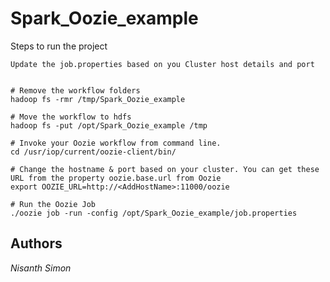 # Spark_Oozie_example


Steps to run the project

	Update the job.properties based on you Cluster host details and port


	# Remove the workflow folders
	hadoop fs -rmr /tmp/Spark_Oozie_example

	# Move the workflow to hdfs
	hadoop fs -put /opt/Spark_Oozie_example /tmp

	# Invoke your Oozie workflow from command line.
	cd /usr/iop/current/oozie-client/bin/

	# Change the hostname & port based on your cluster. You can get these URL from the property oozie.base.url from Oozie
	export OOZIE_URL=http://<AddHostName>:11000/oozie

	# Run the Oozie Job
	./oozie job -run -config /opt/Spark_Oozie_example/job.properties 

## Authors

*Nisanth Simon* 
